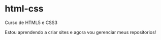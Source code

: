 # html-css
 Curso de HTML5 e CSS3

 Estou aprendendo a criar sites e agora vou gerenciar meus repositorios!